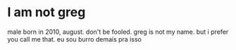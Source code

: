 # I am not greg
male born in 2010, august. don't be fooled. greg is not my name.
but i prefer you call me that. eu sou burro demais pra isso
